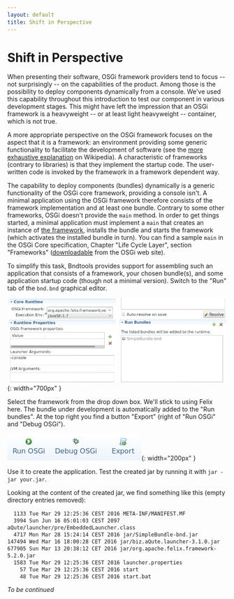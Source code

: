 ```yaml
---
layout: default
title: Shift in Perspective
---
```


# Shift in Perspective

When presenting their software, OSGi framework providers tend to focus -- not surprisingly -- on the capabilities of the product. Among those is the possibility to deploy components dynamically from a console. We've used this capability throughout this introduction to test our component in various development stages. This might have left the impression that an OSGi framework is a heavyweight -- or at least light heavyweight -- container, which is not true.

A more appropriate perspective on the OSGi framework focuses on the aspect that it is a framework: an environment providing some generic functionality to facilitate the development of software (see the [more exhaustive explanation](https://en.wikipedia.org/wiki/Software_framework) on Wikipedia). A characteristic of frameworks (contrary to libraries) is that they implement the startup code. The user-written code is invoked by the framework in a framework dependent way.

The capability to deploy components (bundles) dynamically is a generic functionality of the OSGi core framework, providing a console isn't. A minimal application using the OSGi framework therefore consists of the framework implementation and at least one bundle. Contrary to some other frameworks, OSGi doesn't provide the ``main`` method. In order to get things started, a minimal application must implement a ``main`` that creates an instance of [the framework](https://osgi.org/javadoc/r6/core/org/osgi/framework/launch/Framework.html), installs the bundle and starts the framework (which activates the installed bundle in turn). You can find a sample ``main`` in the OSGi Core specification, Chapter "Life  Cycle Layer", section "Frameworks" ([downloadable](https://www.osgi.org/developer/downloads/release-6/) from the OSGi web site).

To simplify this task, Bndtools provides support for assembling such an application that consists of a framework, your chosen bundle(s), and some application startup code (though not a minimal version). Switch to the "Run" tab of the ``bnd.bnd`` graphical editor.

![Bndtools Run tab](images/Bndtools-run.png){: width="700px" }

Select the framework from the drop down box. We'll stick to using Felix here. The bundle under development is automatically added to the "Run bundles". At the top right you find a button "Export" (right of "Run OSGi" and "Debug OSGi"). 

![Bndtools Export Button](images/Bndtools-Export-Button.png){: width="200px" }

Use it to create the application. Test the created jar by running it with ``jar -jar your.jar``.

Looking at the content of the created jar, we find something like this (empty directory entries removed):

```
  1133 Tue Mar 29 12:25:36 CEST 2016 META-INF/MANIFEST.MF
  3994 Sun Jun 16 05:01:03 CEST 2097 aQute/launcher/pre/EmbeddedLauncher.class
  4717 Mon Mar 28 15:24:14 CEST 2016 jar/SimpleBundle-bnd.jar
147494 Wed Mar 16 18:00:28 CET 2016 jar/biz.aQute.launcher-3.1.0.jar
677905 Sun Mar 13 20:38:12 CET 2016 jar/org.apache.felix.framework-5.2.0.jar
  1583 Tue Mar 29 12:25:36 CEST 2016 launcher.properties
    57 Tue Mar 29 12:25:36 CEST 2016 start
    48 Tue Mar 29 12:25:36 CEST 2016 start.bat
```


*To be continued*

